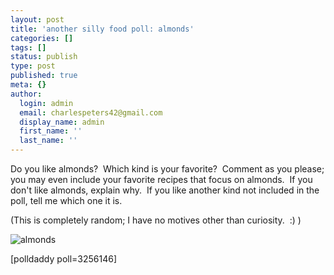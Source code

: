 ```yaml
---
layout: post
title: 'another silly food poll: almonds'
categories: []
tags: []
status: publish
type: post
published: true
meta: {}
author:
  login: admin
  email: charlespeters42@gmail.com
  display_name: admin
  first_name: ''
  last_name: ''
---
```


Do you like almonds?  Which kind is your favorite?  Comment as you please; you may even include your favorite recipes that focus on almonds.  If you don't like almonds, explain why.  If you like another kind not included in the poll, tell me which one it is.

(This is completely random; I have no motives other than curiosity.  :) )

![](http://www.mnn.com/sites/default/files/imagecache/node-gallery-display/almonds_0.jpg "almonds")

\[polldaddy poll=3256146\]
